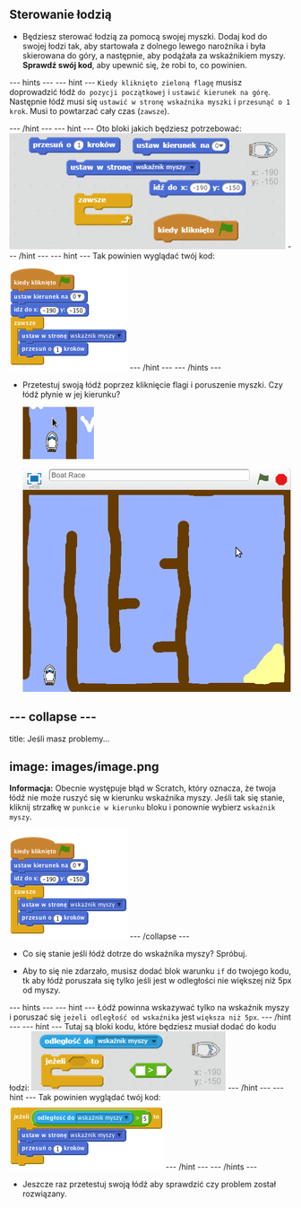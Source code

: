 ## Sterowanie łodzią

+ Będziesz sterować łodzią za pomocą swojej myszki. Dodaj kod do swojej łodzi tak, aby startowała z dolnego lewego narożnika i była skierowana do góry, a następnie, aby podążała za wskaźnikiem myszy. **Sprawdź swój kod**, aby upewnić się, że robi to, co powinien.

\--- hints \--- \--- hint \--- `Kiedy kliknięto zieloną flagę` musisz doprowadzić łódź `do pozycji początkowej` i `ustawić kierunek na górę`. Następnie łódź musi się `ustawić w stronę wskaźnika myszki` i `przesunąć o 1 krok`. Musi to powtarzać cały czas (`zawsze`).

\--- /hint \--- \--- hint \--- Oto bloki jakich będziesz potrzebować: ![screenshot](images/boat-move-blocks.png) \--- /hint \--- \--- hint \--- Tak powinien wyglądać twój kod: ![screenshot](images/boat-move-code.png) \--- /hint \--- \--- /hints \---

+ Przetestuj swoją łódź poprzez kliknięcie flagi i poruszenie myszki. Czy łódź płynie w jej kierunku?
    
    ![screenshot](images/boat-mouse.png)
    
    ![screenshot](images/boat-pointer-test-anim.gif)

## \--- collapse \---

title: Jeśli masz problemy...

## image: images/image.png

**Informacja:** Obecnie występuje błąd w Scratch, który oznacza, że twoja łódź nie może ruszyć się w kierunku wskaźnika myszy. Jeśli tak się stanie, kliknij strzałkę w `punkcie w kierunku` bloku i ponownie wybierz `wskaźnik myszy`.

![screenshot](images/boat-bug.png) \--- /collapse \---

+ Co się stanie jeśli łódź dotrze do wskaźnika myszy? Spróbuj.

+ Aby to się nie zdarzało, musisz dodać blok warunku `if` do twojego kodu, tk aby łódź poruszała się tylko jeśli jest w odległości nie większej niż 5px od myszy.

\--- hints \--- \--- hint \--- Łódź powinna wskazywać tylko na wskaźnik myszy i poruszać się `jeżeli odległość od wskaźnika` jest `większa niż 5px`. \--- /hint \--- \--- hint \--- Tutaj są bloki kodu, które będziesz musiał dodać do kodu łodzi: ![screenshot](images/boat-pointer-blocks.png) \--- /hint \--- \--- hint \--- Tak powinien wyglądać twój kod: ![screenshot](images/boat-pointer-code.png) \--- /hint \--- \--- /hints \---

+ Jeszcze raz przetestuj swoją łódź aby sprawdzić czy problem został rozwiązany.